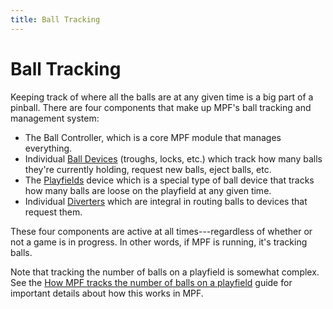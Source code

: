 ```yaml
---
title: Ball Tracking
---
```


# Ball Tracking


Keeping track of where all the balls are at any given time is a big part
of a pinball. There are four components that make up MPF's ball
tracking and management system:

* The Ball Controller, which is a core MPF module that manages
    everything.
* Individual [Ball Devices](../mechs/ball_devices/index.md)
    (troughs, locks, etc.) which track how many balls they're currently
    holding, request new balls, eject balls, etc.
* The [Playfields](../mechs/playfields/index.md) device
    which is a special type of ball device that tracks how many balls
    are loose on the playfield at any given time.
* Individual [Diverters](../mechs/diverters/index.md)
    which are integral in routing balls to devices that request them.

These four components are active at all times---regardless of whether or
not a game is in progress. In other words, if MPF is running, it's
tracking balls.

Note that tracking the number of balls on a playfield is somewhat
complex. See the [How MPF tracks the number of balls on a playfield](../mechs/playfields/ball_tracking.md) guide for important details about how this works in MPF.
